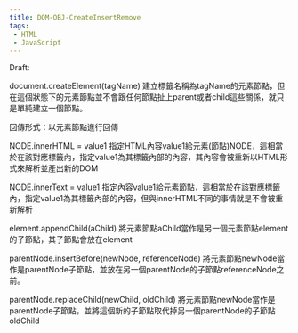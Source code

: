 ```yaml
---
title: DOM-OBJ-CreateInsertRemove
tags:
 - HTML
 - JavaScript
---
```


Draft:

document.createElement(tagName)
建立標籤名稱為tagName的元素節點，但在這個狀態下的元素節點並不會跟任何節點扯上parent或者child這些關係，就只是單純建立一個節點。

回傳形式：以元素節點進行回傳


NODE.innerHTML = value1
指定HTML內容value1給元素(節點)NODE，這相當於在該對應標籤內，指定value1為其標籤內部的內容，其內容會被重新以HTML形式來解析並產出新的DOM

NODE.innerText = value1
指定內容value1給元素節點，這相當於在該對應標籤內，指定value1為其標籤內部的內容，但與innerHTML不同的事情就是不會被重新解析


element.appendChild(aChild)
將元素節點aChild當作是另一個元素節點element的子節點，其子節點會放在element

parentNode.insertBefore(newNode, referenceNode)
將元素節點newNode當作是parentNode子節點，並放在另一個parentNode的子節點referenceNode之前。

parentNode.replaceChild(newChild, oldChild)
將元素節點newNode當作是parentNode子節點，並將這個新的子節點取代掉另一個parentNode的子節點oldChild
